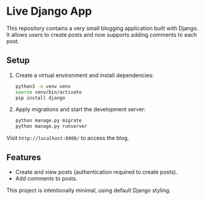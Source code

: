 # Live Django App

This repository contains a very small blogging application built with Django. It allows
users to create posts and now supports adding comments to each post.

## Setup

1. Create a virtual environment and install dependencies:
   ```bash
   python3 -m venv venv
   source venv/bin/activate
   pip install django
   ```
2. Apply migrations and start the development server:
   ```bash
   python manage.py migrate
   python manage.py runserver
   ```

Visit `http://localhost:8000/` to access the blog.

## Features

- Create and view posts (authentication required to create posts).
- Add comments to posts.

This project is intentionally minimal, using default Django styling.
